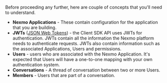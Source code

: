 Before proceeding any further, here are couple of concepts that you'll need to understand.

* **Nexmo Applications** - These contain configuration for the application that you are building.
* **JWTs** ([JSON Web Tokens](https://jwt.io/)) - the Client SDK API uses JWTs for authentication. JWTs contain all the information the Nexmo platform needs to authenticate requests. JWTs also contain information such as the associated Applications, Users and permissions.
* **Users** - users who are associated with the Nexmo Application. It's expected that Users will have a one-to-one mapping with your own authentication system.
* **Conversations** - A thread of conversation between two or more Users.
* **Members** - Users that are part of a conversation.